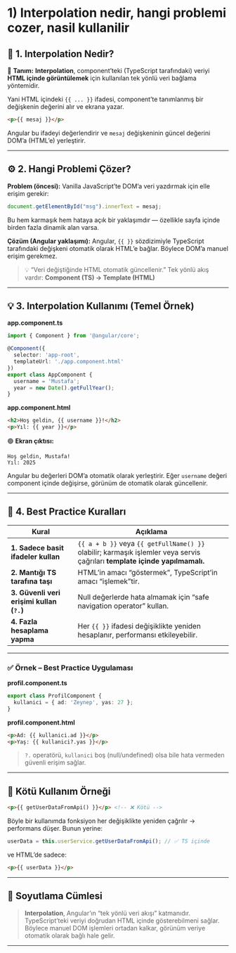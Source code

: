 
# 1) Interpolation nedir, hangi problemi cozer, nasil kullanilir



## 🧩 1. Interpolation Nedir?

📘 **Tanım:**
**Interpolation**, component’teki (TypeScript tarafındaki) veriyi **HTML içinde görüntülemek** için kullanılan tek yönlü veri bağlama yöntemidir.

Yani HTML içindeki `{{ ... }}` ifadesi, component’te tanımlanmış bir değişkenin değerini alır ve ekrana yazar.

```html
<p>{{ mesaj }}</p>
```

Angular bu ifadeyi değerlendirir ve `mesaj` değişkeninin güncel değerini DOM’a (HTML’e) yerleştirir.

---

## ⚙️ 2. Hangi Problemi Çözer?

**Problem (öncesi):**
Vanilla JavaScript’te DOM’a veri yazdırmak için elle erişim gerekir:

```js
document.getElementById("msg").innerText = mesaj;
```

Bu hem karmaşık hem hataya açık bir yaklaşımdır — özellikle sayfa içinde birden fazla dinamik alan varsa.

**Çözüm (Angular yaklaşımı):**
Angular, `{{ }}` sözdizimiyle TypeScript tarafındaki değişkeni otomatik olarak HTML’e bağlar.
Böylece DOM’a manuel erişim gerekmez.

> 💡 “Veri değiştiğinde HTML otomatik güncellenir.”
> Tek yönlü akış vardır: **Component (TS) → Template (HTML)**

---

## 💡 3. Interpolation Kullanımı (Temel Örnek)

**app.component.ts**

```ts
import { Component } from '@angular/core';

@Component({
  selector: 'app-root',
  templateUrl: './app.component.html'
})
export class AppComponent {
  username = 'Mustafa';
  year = new Date().getFullYear();
}
```

**app.component.html**

```html
<h2>Hoş geldin, {{ username }}!</h2>
<p>Yıl: {{ year }}</p>
```

🟢 **Ekran çıktısı:**

```
Hoş geldin, Mustafa!
Yıl: 2025
```

Angular bu değerleri DOM’a otomatik olarak yerleştirir.
Eğer `username` değeri component içinde değişirse, görünüm de otomatik olarak güncellenir.

---

## 🧱 4. Best Practice Kuralları

| Kural                                     | Açıklama                                                                                                                    |
| ----------------------------------------- | --------------------------------------------------------------------------------------------------------------------------- |
| **1. Sadece basit ifadeler kullan**       | `{{ a + b }}` veya `{{ getFullName() }}` olabilir; karmaşık işlemler veya servis çağrıları **template içinde yapılmamalı.** |
| **2. Mantığı TS tarafına taşı**           | HTML’in amacı “göstermek”, TypeScript’in amacı “işlemek”tir.                                                                |
| **3. Güvenli veri erişimi kullan (`?.`)** | Null değerlerde hata almamak için “safe navigation operator” kullan.                                                        |
| **4. Fazla hesaplama yapma**              | Her `{{ }}` ifadesi değişiklikte yeniden hesaplanır, performansı etkileyebilir.                                             |

---

### ✅ Örnek – Best Practice Uygulaması

**profil.component.ts**

```ts
export class ProfilComponent {
  kullanici = { ad: 'Zeynep', yas: 27 };
}
```

**profil.component.html**

```html
<p>Ad: {{ kullanici.ad }}</p>
<p>Yaş: {{ kullanici?.yas }}</p>
```

> `?.` operatörü, `kullanici` boş (null/undefined) olsa bile hata vermeden güvenli erişim sağlar.

---

## 🚫 Kötü Kullanım Örneği

```html
<p>{{ getUserDataFromApi() }}</p> <!-- ❌ Kötü -->
```

Böyle bir kullanımda fonksiyon her değişiklikte yeniden çağrılır → performans düşer.
Bunun yerine:

```ts
userData = this.userService.getUserDataFromApi(); // ✅ TS içinde
```

ve HTML’de sadece:

```html
<p>{{ userData }}</p>
```

---

## 🧠 Soyutlama Cümlesi

> **Interpolation**, Angular’ın “tek yönlü veri akışı” katmanıdır.
> TypeScript’teki veriyi doğrudan HTML içinde gösterebilmeni sağlar.
> Böylece manuel DOM işlemleri ortadan kalkar, görünüm veriye otomatik olarak bağlı hale gelir.

---
